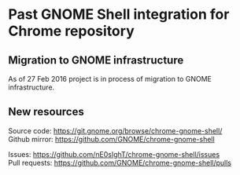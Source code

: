 Past GNOME Shell integration for Chrome repository
============================================

Migration to GNOME infrastructure
------------

As of 27 Feb 2016 project is in process of migration
to GNOME infrastructure.

New resources
------------

Source code: https://git.gnome.org/browse/chrome-gnome-shell/  
Github mirror: https://github.com/GNOME/chrome-gnome-shell

Issues: https://github.com/nE0sIghT/chrome-gnome-shell/issues  
Pull requests: https://github.com/GNOME/chrome-gnome-shell/pulls
